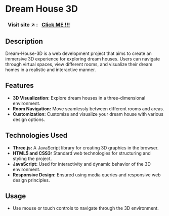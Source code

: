 # Dream House 3D

### &nbsp; Visit site :arrow_upper_right: : &nbsp; [Click ME !!!](https://kallangouda.github.io/Dream-House-3D/)

## Description
Dream-House-3D is a web development project that aims to create an immersive 3D experience for exploring dream houses. Users can navigate through virtual spaces, view different rooms, and visualize their dream homes in a realistic and interactive manner.

## Features
- **3D Visualization:** Explore dream houses in a three-dimensional environment.
- **Room Navigation:** Move seamlessly between different rooms and areas.
- **Customization:** Customize and visualize your dream house with various design options.

## Technologies Used
- **Three.js:** A JavaScript library for creating 3D graphics in the browser.
- **HTML5 and CSS3:** Standard web technologies for structuring and styling the project.
- **JavaScript:** Used for interactivity and dynamic behavior of the 3D environment.
- **Responsive Design:** Ensured using media queries and responsive web design principles.

## Usage
- Use mouse or touch controls to navigate through the 3D environment.
